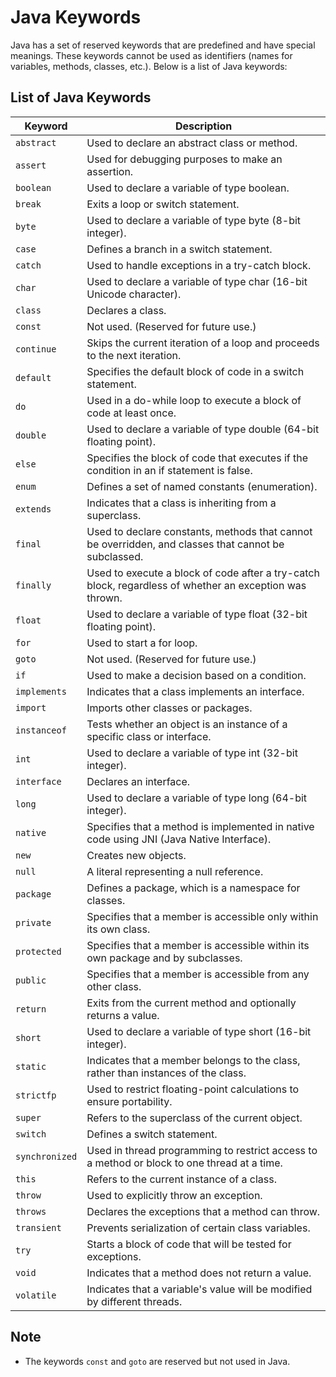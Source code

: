 # Java Keywords

Java has a set of reserved keywords that are predefined and have special meanings. These keywords cannot be used as identifiers (names for variables, methods, classes, etc.). Below is a list of Java keywords:

## List of Java Keywords

| Keyword        | Description                                           |
|----------------|-------------------------------------------------------|
| `abstract`     | Used to declare an abstract class or method.          |
| `assert`       | Used for debugging purposes to make an assertion.     |
| `boolean`      | Used to declare a variable of type boolean.           |
| `break`        | Exits a loop or switch statement.                     |
| `byte`         | Used to declare a variable of type byte (8-bit integer). |
| `case`         | Defines a branch in a switch statement.               |
| `catch`        | Used to handle exceptions in a try-catch block.      |
| `char`         | Used to declare a variable of type char (16-bit Unicode character). |
| `class`        | Declares a class.                                    |
| `const`        | Not used. (Reserved for future use.)                 |
| `continue`     | Skips the current iteration of a loop and proceeds to the next iteration. |
| `default`      | Specifies the default block of code in a switch statement. |
| `do`           | Used in a do-while loop to execute a block of code at least once. |
| `double`       | Used to declare a variable of type double (64-bit floating point). |
| `else`         | Specifies the block of code that executes if the condition in an if statement is false. |
| `enum`         | Defines a set of named constants (enumeration).      |
| `extends`      | Indicates that a class is inheriting from a superclass. |
| `final`        | Used to declare constants, methods that cannot be overridden, and classes that cannot be subclassed. |
| `finally`      | Used to execute a block of code after a try-catch block, regardless of whether an exception was thrown. |
| `float`        | Used to declare a variable of type float (32-bit floating point). |
| `for`          | Used to start a for loop.                             |
| `goto`         | Not used. (Reserved for future use.)                 |
| `if`           | Used to make a decision based on a condition.        |
| `implements`   | Indicates that a class implements an interface.      |
| `import`       | Imports other classes or packages.                   |
| `instanceof`   | Tests whether an object is an instance of a specific class or interface. |
| `int`          | Used to declare a variable of type int (32-bit integer). |
| `interface`    | Declares an interface.                               |
| `long`         | Used to declare a variable of type long (64-bit integer). |
| `native`       | Specifies that a method is implemented in native code using JNI (Java Native Interface). |
| `new`          | Creates new objects.                                 |
| `null`         | A literal representing a null reference.             |
| `package`      | Defines a package, which is a namespace for classes. |
| `private`      | Specifies that a member is accessible only within its own class. |
| `protected`    | Specifies that a member is accessible within its own package and by subclasses. |
| `public`       | Specifies that a member is accessible from any other class. |
| `return`       | Exits from the current method and optionally returns a value. |
| `short`        | Used to declare a variable of type short (16-bit integer). |
| `static`       | Indicates that a member belongs to the class, rather than instances of the class. |
| `strictfp`     | Used to restrict floating-point calculations to ensure portability. |
| `super`        | Refers to the superclass of the current object.      |
| `switch`       | Defines a switch statement.                           |
| `synchronized` | Used in thread programming to restrict access to a method or block to one thread at a time. |
| `this`         | Refers to the current instance of a class.          |
| `throw`        | Used to explicitly throw an exception.               |
| `throws`       | Declares the exceptions that a method can throw.    |
| `transient`    | Prevents serialization of certain class variables.   |
| `try`          | Starts a block of code that will be tested for exceptions. |
| `void`         | Indicates that a method does not return a value.     |
| `volatile`     | Indicates that a variable's value will be modified by different threads. |

## Note
- The keywords `const` and `goto` are reserved but not used in Java.
